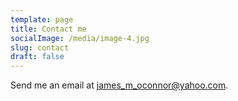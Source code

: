 ```yaml
---
template: page
title: Contact me
socialImage: /media/image-4.jpg
slug: contact
draft: false
---
```

Send me an email at <a href="mailto:james_m_oconnor@yahoo.com">james_m_oconnor@yahoo.com</a>.